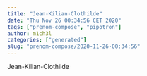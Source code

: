 ```yaml
---
title: "Jean-Kilian-Clothilde"
date: "Thu Nov 26 00:34:56 CET 2020"
tags: ["prenom-compose", "pipotron"]
author: m1ch3l
categories: ["generated"]
slug: "prenom-compose/2020-11-26-00:34:56"
---
```


Jean-Kilian-Clothilde
